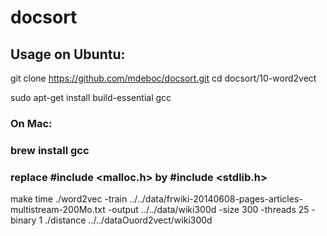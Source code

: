 docsort
========

Usage on Ubuntu:
--------

git clone https://github.com/mdeboc/docsort.git
cd docsort/10-word2vect

sudo apt-get install build-essential gcc
### On Mac:
### brew install gcc
### replace #include <malloc.h> by #include <stdlib.h>
make
time ./word2vec -train ../../data/frwiki-20140608-pages-articles-multistream-200Mo.txt -output ../../data/wiki300d -size 300 -threads 25 -binary 1
./distance ../../dataOuord2vect/wiki300d


